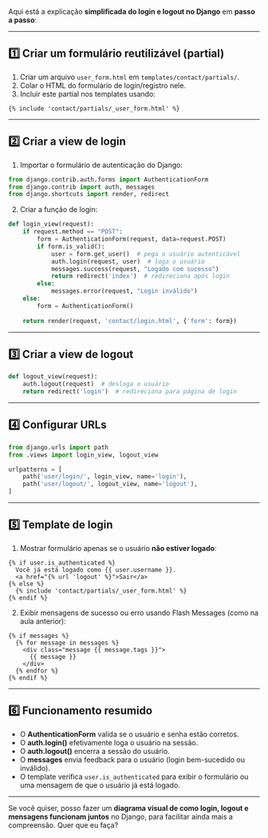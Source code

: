 Aqui está a explicação **simplificada do login e logout no Django** em **passo a passo**:

---

## **1️⃣ Criar um formulário reutilizável (partial)**

1. Criar um arquivo `user_form.html` em `templates/contact/partials/`.
2. Colar o HTML do formulário de login/registro nele.
3. Incluir este partial nos templates usando:

```django
{% include 'contact/partials/_user_form.html' %}
```

---

## **2️⃣ Criar a view de login**

1. Importar o formulário de autenticação do Django:

```python
from django.contrib.auth.forms import AuthenticationForm
from django.contrib import auth, messages
from django.shortcuts import render, redirect
```

2. Criar a função de login:

```python
def login_view(request):
    if request.method == "POST":
        form = AuthenticationForm(request, data=request.POST)
        if form.is_valid():
            user = form.get_user()  # pega o usuário autenticável
            auth.login(request, user)  # loga o usuário
            messages.success(request, "Logado com sucesso")
            return redirect('index')  # redireciona após login
        else:
            messages.error(request, "Login inválido")
    else:
        form = AuthenticationForm()
    
    return render(request, 'contact/login.html', {'form': form})
```

---

## **3️⃣ Criar a view de logout**

```python
def logout_view(request):
    auth.logout(request)  # desloga o usuário
    return redirect('login')  # redireciona para página de login
```

---

## **4️⃣ Configurar URLs**

```python
from django.urls import path
from .views import login_view, logout_view

urlpatterns = [
    path('user/login/', login_view, name='login'),
    path('user/logout/', logout_view, name='logout'),
]
```

---

## **5️⃣ Template de login**

1. Mostrar formulário apenas se o usuário **não estiver logado**:

```django
{% if user.is_authenticated %}
  Você já está logado como {{ user.username }}.
  <a href="{% url 'logout' %}">Sair</a>
{% else %}
  {% include 'contact/partials/_user_form.html' %}
{% endif %}
```

2. Exibir mensagens de sucesso ou erro usando Flash Messages (como na aula anterior):

```django
{% if messages %}
  {% for message in messages %}
    <div class="message {{ message.tags }}">
      {{ message }}
    </div>
  {% endfor %}
{% endif %}
```

---

## **6️⃣ Funcionamento resumido**

* O **AuthenticationForm** valida se o usuário e senha estão corretos.
* O **auth.login()** efetivamente loga o usuário na sessão.
* O **auth.logout()** encerra a sessão do usuário.
* O **messages** envia feedback para o usuário (login bem-sucedido ou inválido).
* O template verifica `user.is_authenticated` para exibir o formulário ou uma mensagem de que o usuário já está logado.

---

Se você quiser, posso fazer um **diagrama visual de como login, logout e mensagens funcionam juntos** no Django, para facilitar ainda mais a compreensão. Quer que eu faça?
